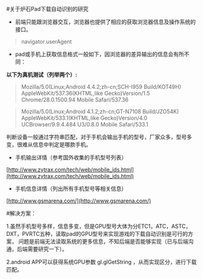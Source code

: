 #关于炉石Pad下载自动识别的研究

- 前端只能跟浏览器交互，浏览器也提供了相应的获取浏览器信息及操作系统的接口。

>navigator.userAgent

- pad或手机上获取信息格式一般如下，因浏览器的差异输出的信息会有所不同：

**以下为真机测试（列举两个）:**

>Mozilla/5.0(Linux;Android 4.4.2;zh-cn;SCH-I959 Build/KOT49H) AppleWebKit/537.36(KHTML,like Gecko)Version/1.5 Chrome/28.0.1500.94 Mobile Safari/537.36

>Mozilla/5.0(Linux;Android 4.1.2;zh-cn;GT-N7108 Build/JZO54K) AppleWebKit/533.1(KHTML,like Gecko)Version/4.0 UCBrowser/9.9.4.484 U3/0.8.0 Mobile Safari/533.1

判断设备一般通过字符串匹配，对于手机会输出手机的型号，厂家众多，型号多变，很难从信息中判定是哪款手机。

- 手机输出详情（参考国外收集的手机型号列表）

[http://www.zytrax.com/tech/web/mobile_ids.html](http://www.zytrax.com/tech/web/mobile_ids.html)

- 手机信息详情（列出所有手机型号等相关信息）

[http://www.gsmarena.com/](http://www.gsmarena.com/)

#解决方案：

1.虽然手机型号多样，信息多变，但是GPU型号大体为分ETC1，ATC，ASTC，DXT，PVRTC五种，读取pad的GPU型号来实现游戏的下载自动识别是可行的方案，
问题是前端无法读取系统的更多信息，不知后端是否能够实现（已与后端沟通，后端需要研究一下）。

2.android APP可以获得系统GPU参数 gl.glGetString ，从而实现区分，进行下载匹配。
